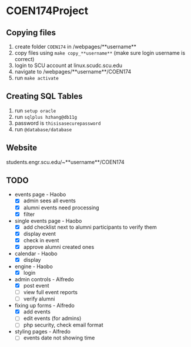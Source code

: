 # COEN174Project


## Copying files

1. create folder `COEN174` in /webpages/\*\*username\*\*
2. copy files using `make copy_**username**` (make sure login username is correct)
3. login to SCU account at linux.scudc.scu.edu
4. navigate to /webpages/\*\*username\*\*/COEN174
5. run `make activate`

## Creating SQL Tables

1. run `setup oracle`
2. run `sqlplus hzhang@db11g`
3. password is `thisisasecurepassword`
4. run `@database/database`

## Website

students.engr.scu.edu/~\*\*username\*\*/COEN174

## TODO

* events page - Haobo
    - [x] admin sees all events
    - [x] alumni events need processing
    - [x] filter
* single events page - Haobo
    - [x] add checklist next to alumni participants to verify them
    - [x] display event
    - [x] check in event
    - [x] approve alumni created ones
* calendar - Haobo
    - [x] display
* engine - Haobo
    - [x] login
* admin controls - Alfredo
    - [x] post event
    - [ ] view full event reports
    - [ ] verify alumni
* fixing up forms - Alfredo
    - [x] add events
    - [ ] edit events (for admins)
    - [ ] php security, check  email format
* styling pages - Alfredo
    - [ ] events date not showing time
